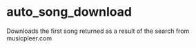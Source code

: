 # auto_song_download
Downloads the first song returned as a result of the search from musicpleer.com
